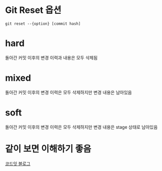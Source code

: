 # Git Reset 옵션

```git
git reset --{option} [commit hash]
```

# hard

돌아간 커밋 이후의 변경 이력과 내용은 모두 삭제됨

# mixed

돌아간 커밋 이후의 변경 이력은 모두 삭제하지만 변경 내용은 남아있음

# soft

돌아간 커밋 이후의 변경 이력은 모두 삭제하지만 변경 내용은 stage 상태로 남아있음

# 같이 보면 이해하기 좋음

[코드잇 블로그](https://blog.naver.com/codeitofficial/221950118036)
